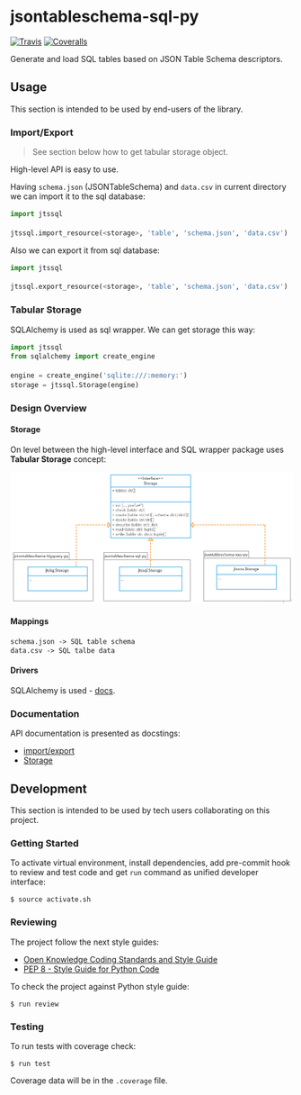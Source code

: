 # jsontableschema-sql-py

[![Travis](https://img.shields.io/travis/okfn/jsontableschema-sql-py/update.svg)](https://travis-ci.org/okfn/jsontableschema-sql-py)
[![Coveralls](http://img.shields.io/coveralls/okfn/jsontableschema-sql-py.svg?branch=update)](https://coveralls.io/r/okfn/jsontableschema-sql-py?branch=update)

Generate and load SQL tables based on JSON Table Schema descriptors.

## Usage

This section is intended to be used by end-users of the library.

### Import/Export

> See section below how to get tabular storage object.

High-level API is easy to use.

Having `schema.json` (JSONTableSchema) and `data.csv` in
current directory we can import it to the sql database:

```python
import jtssql

jtssql.import_resource(<storage>, 'table', 'schema.json', 'data.csv')
```

Also we can export it from sql database:

```python
import jtssql

jtssql.export_resource(<storage>, 'table', 'schema.json', 'data.csv')
```

### Tabular Storage

SQLAlchemy is used as sql wrapper.
We can get storage this way:

```python
import jtssql
from sqlalchemy import create_engine

engine = create_engine('sqlite:///:memory:')
storage = jtssql.Storage(engine)
```

### Design Overview

#### Storage

On level between the high-level interface and SQL wrapper
package uses **Tabular Storage** concept:

![Tabular Storage](diagram.png)

#### Mappings

```
schema.json -> SQL table schema
data.csv -> SQL talbe data
```

#### Drivers

SQLAlchemy is used - [docs](http://www.sqlalchemy.org/).

### Documentation

API documentation is presented as docstings:
- [import/export](https://github.com/okfn/jsontableschema-sql-py/blob/master/jtssql/resource.py)
- [Storage](https://github.com/okfn/jsontableschema-sql-py/blob/master/jtssql/storage.py)

## Development

This section is intended to be used by tech users collaborating
on this project.

### Getting Started

To activate virtual environment, install
dependencies, add pre-commit hook to review and test code
and get `run` command as unified developer interface:

```
$ source activate.sh
```

### Reviewing

The project follow the next style guides:
- [Open Knowledge Coding Standards and Style Guide](https://github.com/okfn/coding-standards)
- [PEP 8 - Style Guide for Python Code](https://www.python.org/dev/peps/pep-0008/)

To check the project against Python style guide:

```
$ run review
```

### Testing

To run tests with coverage check:

```
$ run test
```

Coverage data will be in the `.coverage` file.
